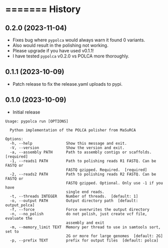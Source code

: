=======
History
=======

0.2.0 (2023-11-04)
------------------

* Fixes bug where `pypolca` would always warn it found 0 variants.
* Also would result in the polishing not working. 
* Please upgrade if you have used v0.1.1!
* I have tested `pypolca` v0.2.0 vs POLCA more thoroughly. 

0.1.1 (2023-10-09)
------------------

* Patch release to fix the release.yaml uploads to pypi.

0.1.0 (2023-10-09)
------------------

* Initial release

```
Usage: pypolca run [OPTIONS]

  Python implementation of the POLCA polisher from MaSuRCA

Options:
  -h, --help               Show this message and exit.
  -V, --version            Show the version and exit.
  -a, --assembly PATH      Path to assembly contigs or scaffolds.  [required]
  -1, --reads1 PATH        Path to polishing reads R1 FASTQ. Can be FASTQ or
                           FASTQ gzipped. Required.  [required]
  -2, --reads2 PATH        Path to polishing reads R2 FASTQ. Can be FASTQ or
                           FASTQ gzipped. Optional. Only use -1 if you have
                           single end reads.
  -t, --threads INTEGER    Number of threads.  [default: 1]
  -o, --output PATH        Output directory path  [default: output_polca]
  -f, --force              Force overwrites the output directory
  -n, --no_polish          do not polish, just create vcf file, evaluate the
                           assembly and exit
  -m, --memory_limit TEXT  Memory per thread to use in samtools sort, set to
                           2G or more for large genomes  [default: 2G]
  -p, --prefix TEXT        prefix for output files  [default: polca]
```
